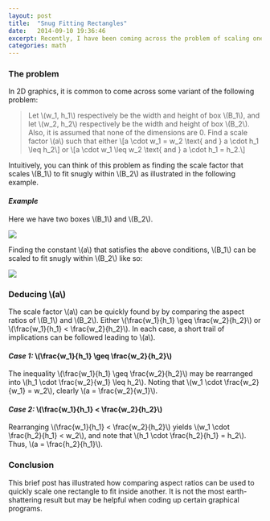 ```yaml
---
layout: post
title:  "Snug Fitting Rectangles"
date:   2014-09-10 19:36:46
excerpt: Recently, I have been coming across the problem of scaling one rectangle to fit "snugly" within another rectangle. This post gives some formal reasoning behind one solution. 
categories: math 
---
```


### The problem

In 2D graphics, it is common to come across some variant of the following problem:

>Let \\(w_1, h_1\\) respectively be the width and height of box \\(B_1\\), and
>let \\(w_2, h_2\\) respectively be the width and height of box \\(B_2\\). Also, it is assumed that none of the dimensions are 0. Find
>a scale factor \\(a\\) such that either \\[a \cdot w_1 = w_2 \text{ and } a
>\cdot h_1 \leq h_2\\]
>or
>\\[a \cdot w_1 \leq w_2 \text{ and } a \cdot h_1 = h_2.\\]

Intuitively, you can think of this problem as finding the scale factor that scales \\(B_1\\) to fit snugly within \\(B_2\\) as illustrated in the following example.

#### *Example*

Here we have two boxes \\(B_1\\) and \\(B_2\\).

<img src="{{ site.url }}/assets/boxes.png" class="center" /> 

Finding the constant \\(a\\) that satisfies the above conditions, \\(B_1\\) can be scaled to fit snugly within \\(B_2\\) like so:

<img src="{{ site.url }}/assets/box_in_box.png" class="center" /> 

### Deducing \\(a\\)

The scale factor \\(a\\) can be quickly found by by comparing the aspect ratios of
\\(B_1\\) and \\(B_2\\). Either \\(\frac{w_1}{h_1} \geq \frac{w_2}{h_2}\\) or \\(\frac{w_1}{h_1} <
\frac{w_2}{h_2}\\). In each case, a short trail of implications can be followed leading to \\(a\\). 

#### *Case 1:* \\(\frac{w_1}{h_1} \geq \frac{w_2}{h_2}\\)

The inequality \\(\frac{w_1}{h_1} \geq \frac{w_2}{h_2}\\) may be rearranged
into \\(h_1 \cdot \frac{w_2}{w_1} \leq h_2\\). Noting that \\(w_1 \cdot
\frac{w_2}{w_1} = w_2\\), clearly \\(a = \frac{w_2}{w_1}\\).

#### *Case 2:* \\(\frac{w_1}{h_1} < \frac{w_2}{h_2}\\)

Rearranging \\(\frac{w_1}{h_1} < \frac{w_2}{h_2}\\) yields \\(w_1 \cdot
\frac{h_2}{h_1} < w_2\\), and note that \\(h_1 \cdot \frac{h_2}{h_1} = h_2\\).
Thus, \\(a = \frac{h_2}{h_1}\\).

### Conclusion

This brief post has illustrated how comparing aspect ratios can be used to
quickly scale one rectangle to fit inside another. It is not the most earth-shattering result but may be helpful when coding up certain graphical
programs. 

